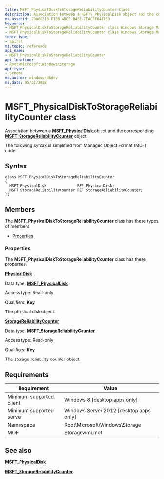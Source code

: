 ```yaml
---
title: MSFT_PhysicalDiskToStorageReliabilityCounter Class
description: Association between a MSFT\_PhysicalDisk object and the corresponding MSFT\_StorageReliabilityCounter object.
ms.assetid: 2900E210-F130-4DCF-B451-7EACFF04B759
keywords:
- MSFT_PhysicalDiskToStorageReliabilityCounter class Windows Storage Management API
- MSFT_PhysicalDiskToStorageReliabilityCounter class Windows Storage Management API , described
topic_type:
- apiref
ms.topic: reference
api_name:
- MSFT_PhysicalDiskToStorageReliabilityCounter
api_location:
- Root\Microsoft\Windows\Storage
api_type:
- Schema
ms.author: windowssdkdev
ms.date: 05/31/2018
---
```


# MSFT\_PhysicalDiskToStorageReliabilityCounter class

Association between a [**MSFT\_PhysicalDisk**](msft-physicaldisk.md) object and the corresponding [**MSFT\_StorageReliabilityCounter**](msft-storagereliabilitycounter.md) object.

The following syntax is simplified from Managed Object Format (MOF) code.

## Syntax

``` syntax
class MSFT_PhysicalDiskToStorageReliabilityCounter
{
  MSFT_PhysicalDisk              REF PhysicalDisk;
  MSFT_StorageReliabilityCounter REF StorageReliabilityCounter;
};
```

## Members

The **MSFT\_PhysicalDiskToStorageReliabilityCounter** class has these types of members:

-   [Properties](#properties)

### Properties

The **MSFT\_PhysicalDiskToStorageReliabilityCounter** class has these properties.

 

[**PhysicalDisk**](msft-physicaldisk.md)
   

Data type: **[**MSFT\_PhysicalDisk**](msft-physicaldisk.md)**
 

Access type: Read-only
 

Qualifiers: **Key**
 

The physical disk object.

 

[**StorageReliabilityCounter**](msft-storagereliabilitycounter.md)
   

Data type: **[**MSFT\_StorageReliabilityCounter**](msft-storagereliabilitycounter.md)**
 

Access type: Read-only
 

Qualifiers: **Key**
 

The storage reliability counter object.

 

## Requirements



| Requirement | Value |
|-------------------------------------|-------------------------------------------------------------------------------------------|
| Minimum supported client | Windows 8 \[desktop apps only\]                                                |
| Minimum supported server | Windows Server 2012 \[desktop apps only\]                                      |
| Namespace                | Root\\Microsoft\\Windows\\Storage                                              |
| MOF                      |  Storagewmi.mof  |



## See also

 

[**MSFT\_PhysicalDisk**](msft-physicaldisk.md)
 

[**MSFT\_StorageReliabilityCounter**](msft-storagereliabilitycounter.md)
 

 

 





